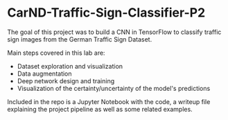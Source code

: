 # CarND-Traffic-Sign-Classifier-P2
The goal of this project was to build a CNN in TensorFlow to classify traffic sign images from the German Traffic Sign Dataset.

Main steps covered in this lab are:

* Dataset exploration and visualization
* Data augmentation
* Deep network design and training
* Visualization of the certainty/uncertainty of the model's predictions

Included in the repo is a Jupyter Notebook with the code, a writeup file explaining the project pipeline as well as some related examples.
